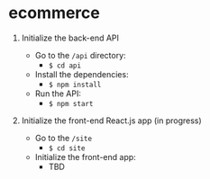 # ecommerce
1. Initialize the back-end API
    - Go to the `/api` directory:
      - `$ cd api`
    - Install the dependencies:
      - `$ npm install`
    - Run the API:
      - `$ npm start`

2. Initialize the front-end React.js app (in progress)
    - Go to the `/site`
      - `$ cd site`
    - Initialize the front-end app:
      - TBD
